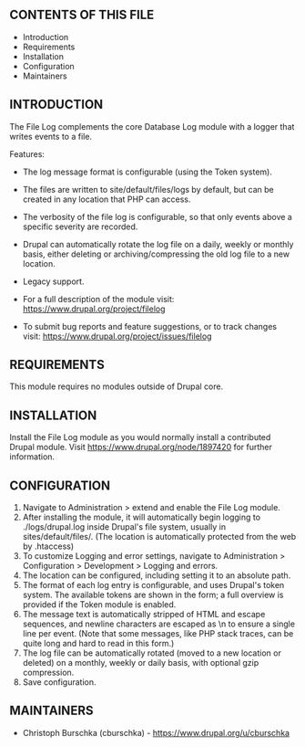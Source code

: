 CONTENTS OF THIS FILE
---------------------

 * Introduction
 * Requirements
 * Installation
 * Configuration
 * Maintainers


INTRODUCTION
------------

The File Log complements the core Database Log module with a logger that writes
events to a file.

Features:

 * The log message format is configurable (using the Token system).
 * The files are written to site/default/files/logs by default, but can be
   created in any location that PHP can access.
 * The verbosity of the file log is configurable, so that only events above a
   specific severity are recorded.
 * Drupal can automatically rotate the log file on a daily, weekly or monthly
   basis, either deleting or archiving/compressing the old log file to a new
   location.
 * Legacy support.

 * For a full description of the module visit:
   https://www.drupal.org/project/filelog

 * To submit bug reports and feature suggestions, or to track changes visit:
   https://www.drupal.org/project/issues/filelog


REQUIREMENTS
------------

This module requires no modules outside of Drupal core.


INSTALLATION
------------

Install the File Log module as you would normally install a contributed Drupal
module. Visit https://www.drupal.org/node/1897420 for further information.


CONFIGURATION
-------------

 1. Navigate to Administration > extend and enable the File Log module.
 2. After installing the module, it will automatically begin logging to
    ./logs/drupal.log inside Drupal's file system, usually in
    sites/default/files/. (The location is automatically protected from the
    web by .htaccess)
 3. To customize Logging and error settings, navigate to Administration >
    Configuration > Development > Logging and errors.
 4. The location can be configured, including setting it to an absolute path.
 5. The format of each log entry is configurable, and uses Drupal's token
    system. The available tokens are shown in the form; a full overview is
    provided if the Token module is enabled.
 6. The message text is automatically stripped of HTML and escape sequences,
    and newline characters are escaped as \n to ensure a single line per
    event. (Note that some messages, like PHP stack traces, can be quite long
    and hard to read in this form.)
 7. The log file can be automatically rotated (moved to a new location or
    deleted) on a monthly, weekly or daily basis, with optional gzip
    compression.
 8. Save configuration.


MAINTAINERS
-----------

 * Christoph Burschka (cburschka) - https://www.drupal.org/u/cburschka
